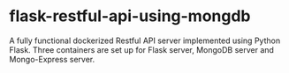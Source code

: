 # flask-restful-api-using-mongdb
A fully functional dockerized Restful API server implemented using Python Flask. Three containers are set up for Flask server, MongoDB server and Mongo-Express server. 
